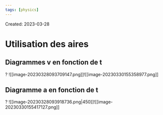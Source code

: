 ```yaml
---
tags: [physics] 
---
```

Created: 2023-03-28

# Utilisation des aires
## Diagrammes v en fonction de t
?
![[image-20230328093709147.png]]![[image-20230330155358977.png]]
<!--SR:!2023-04-02,3,250-->


<!--SR:!2023-04-01,3,250-->

## Diagramme a en fonction de t
?
![[image-20230328093918736.png|450]]![[image-20230330155417127.png]]
<!--SR:!2023-04-12,10,250-->


<!--SR:!2023-04-01,3,250-->




